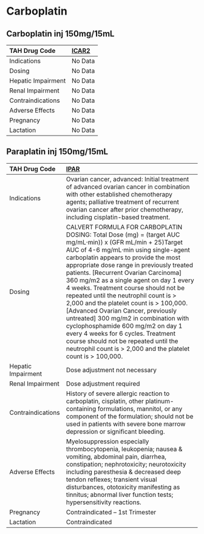 # Carboplatin

## Carboplatin inj 150mg/15mL

| TAH Drug Code      | [ICAR2](https://www.tahsda.org.tw/drugs/hissearch.php?drug_code=ICAR2)   |
|:-------------------|:-------------------------------------------------------------------------|
| Indications        | No Data                                                                  |
| Dosing             | No Data                                                                  |
| Hepatic Impairment | No Data                                                                  |
| Renal Impairment   | No Data                                                                  |
| Contraindications  | No Data                                                                  |
| Adverse Effects    | No Data                                                                  |
| Pregnancy          | No Data                                                                  |
| Lactation          | No Data                                                                  |

## Paraplatin inj 150mg/15mL

| TAH Drug Code      | [IPAR](https://www.tahsda.org.tw/drugs/hissearch.php?drug_code=IPAR)                                                                                                                                                                                                                                                                                                                                                                                                                                                                                                                                                                                                                                                       |
|:-------------------|:---------------------------------------------------------------------------------------------------------------------------------------------------------------------------------------------------------------------------------------------------------------------------------------------------------------------------------------------------------------------------------------------------------------------------------------------------------------------------------------------------------------------------------------------------------------------------------------------------------------------------------------------------------------------------------------------------------------------------|
| Indications        | Ovarian cancer, advanced: Initial treatment of advanced ovarian cancer in combination with other established chemotherapy agents; palliative treatment of recurrent ovarian cancer after prior chemotherapy, including cisplatin-based treatment.                                                                                                                                                                                                                                                                                                                                                                                                                                                                          |
| Dosing             | CALVERT FORMULA FOR CARBOPLATIN DOSING: Total Dose (mg) = (target AUC mg/mL‧min)) x (GFR mL/min + 25)Target AUC of 4-6 mg/mL‧min using single-agent carboplatin appears to provide the most appropriate dose range in previously treated patients.  [Recurrent Ovarian Carcinoma] 360 mg/m2 as a single agent on day 1 every 4 weeks. Treatment course should not be repeated until the neutrophil count is > 2,000 and the platelet count is > 100,000.  [Advanced Ovarian Cancer, previously untreated] 300 mg/m2 in combination with cyclophosphamide 600 mg/m2 on day 1 every 4 weeks for 6 cycles. Treatment course should not be repeated until the neutrophil count is > 2,000 and the platelet count is > 100,000. |
| Hepatic Impairment | Dose adjustment not necessary                                                                                                                                                                                                                                                                                                                                                                                                                                                                                                                                                                                                                                                                                              |
| Renal Impairment   | Dose adjustment required                                                                                                                                                                                                                                                                                                                                                                                                                                                                                                                                                                                                                                                                                                   |
| Contraindications  | History of severe allergic reaction to carboplatin, cisplatin, other platinum-containing formulations, mannitol, or any component of the formulation; should not be used in patients with severe bone marrow depression or significant bleeding.                                                                                                                                                                                                                                                                                                                                                                                                                                                                           |
| Adverse Effects    | Myelosuppression especially thrombocytopenia, leukopenia; nausea & vomiting, abdominal pain, diarrhea, constipation; nephrotoxicity; neurotoxicity including paresthesia & decreased deep tendon reflexes; transient visual disturbances, ototoxicity manifesting as tinnitus; abnormal liver function tests; hypersensitivity reactions.                                                                                                                                                                                                                                                                                                                                                                                  |
| Pregnancy          | Contraindicated – 1st Trimester                                                                                                                                                                                                                                                                                                                                                                                                                                                                                                                                                                                                                                                                                            |
| Lactation          | Contraindicated                                                                                                                                                                                                                                                                                                                                                                                                                                                                                                                                                                                                                                                                                                            |

